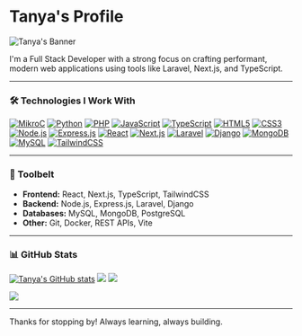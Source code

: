#  Tanya's Profile

![Tanya's Banner](https://github.com/user-attachments/assets/002d880d-631e-448a-962b-5bd98a792856)

I'm a Full Stack Developer with a strong focus on crafting performant, modern web applications using tools like Laravel, Next.js, and TypeScript.

---

### 🛠️ Technologies I Work With

[![MikroC](https://img.shields.io/badge/MikroC-%2300599C.svg?style=flat-square&logo=c&logoColor=white)](https://www.mikroe.com/mikroc)
[![Python](https://img.shields.io/badge/Python-%233670A0.svg?style=flat-square&logo=python&logoColor=ffdd54)](https://www.python.org/)
[![PHP](https://img.shields.io/badge/PHP-%23777BB4.svg?style=flat-square&logo=php&logoColor=white)](https://www.php.net/)
[![JavaScript](https://img.shields.io/badge/JavaScript-%23323330.svg?style=flat-square&logo=javascript&logoColor=%23F7DF1E)](https://developer.mozilla.org/en-US/docs/Web/JavaScript)
[![TypeScript](https://img.shields.io/badge/TypeScript-%23007ACC.svg?style=flat-square&logo=typescript&logoColor=white)](https://www.typescriptlang.org/)
[![HTML5](https://img.shields.io/badge/HTML5-%23E34F26.svg?style=flat-square&logo=html5&logoColor=white)](https://developer.mozilla.org/en-US/docs/Web/Guide/HTML/HTML5)
[![CSS3](https://img.shields.io/badge/CSS3-%231572B6.svg?style=flat-square&logo=css3&logoColor=white)](https://developer.mozilla.org/en-US/docs/Web/CSS)
[![Node.js](https://img.shields.io/badge/Node.js-6DA55F?style=flat-square&logo=node.js&logoColor=white)](https://nodejs.org/)
[![Express.js](https://img.shields.io/badge/Express.js-%23404d59.svg?style=flat-square&logo=express&logoColor=%2361DAFB)](https://expressjs.com/)
[![React](https://img.shields.io/badge/React-%2320232a.svg?style=flat-square&logo=react&logoColor=%2361DAFB)](https://reactjs.org/)
[![Next.js](https://img.shields.io/badge/Next.js-%23000000.svg?style=flat-square&logo=next.js&logoColor=white)](https://nextjs.org/)
[![Laravel](https://img.shields.io/badge/Laravel-%23FF2D20.svg?style=flat-square&logo=laravel&logoColor=white)](https://laravel.com/)
[![Django](https://img.shields.io/badge/Django-%23092E20.svg?style=flat-square&logo=django&logoColor=white)](https://www.djangoproject.com/)
[![MongoDB](https://img.shields.io/badge/MongoDB-%234ea94b.svg?style=flat-square&logo=mongodb&logoColor=white)](https://www.mongodb.com/)
[![MySQL](https://img.shields.io/badge/MySQL-%234479A1.svg?style=flat-square&logo=mysql&logoColor=white)](https://www.mysql.com/)
[![TailwindCSS](https://img.shields.io/badge/TailwindCSS-%2338B2AC.svg?style=flat-square&logo=tailwind-css&logoColor=white)](https://tailwindcss.com/)

---

### 🧰 Toolbelt

- **Frontend:** React, Next.js, TypeScript, TailwindCSS
- **Backend:** Node.js, Express.js, Laravel, Django
- **Databases:** MySQL, MongoDB, PostgreSQL
- **Other:** Git, Docker, REST APIs, Vite

---

### 📊 GitHub Stats

[![Tanya's GitHub stats](https://github-readme-stats.vercel.app/api?username=tanya556&show_icons=true&theme=radical)](https://github.com/tanya556)
![](https://github-readme-streak-stats.vercel.app/?user=tanya556&theme=dark&hide_border=true)
![](https://github-readme-stats.vercel.app/api/top-langs/?username=tanya556&theme=dark&hide_border=true&layout=compact)

[![](https://visitcount.itsvg.in/api?id=tanya556&icon=6&color=1)](https://visitcount.itsvg.in)

---

Thanks for stopping by! Always learning, always building.
